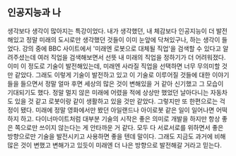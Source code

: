 ﻿인공지능과 나
------
생각보다 생각이 많아지는 특강이었다. 내가 생각했던, 내 체감보다 인공지능이 더 발전해있고
정말 미래의 도시로만 생각했던 것들이 이미 눈앞에 닥쳐있구나, 하는 생각이 들었다.
강의 중에 BBC 사이트에서 '미래엔 로봇으로 대체될 직업'을 검색할 수 있다고 알려주셨는데
여러 직업을 검색해보면서 선뜻 내 미래의 직업을 정하기가 더 어려워졌다. 
이미 이 정도로 기술이 발전해있는데, 미래엔 사라질 직업을 선택하면 너무 무의미할 것만 같았다.
그래도 이렇게 기술이 발전하고 있고 이 기술로 이루어질 것들에 대한 이야기들을 들으면서 정말 얼마 후면
세상의 많은 것이 변해있을 거 같아 신기했고 그 모습이 기대되기도 했다. 
정말 멀지 않은 미래에 어렸을 적에 상상만 했었던 날아다니는 자동차도 있을 것 같고 로봇이랑 같이 생활하고 있을 것만 같았다.
그렇지만 또 한편으로는 걱정이 됐다. 미래에 정말 영화에서만 봤던 아일랜드나 아이로봇 같은 일이 일어나면 어떡하지 하고.
다이너마이트처럼 대부분 기술의 시작은 좋은 의미로 개발을 하지만 항상 좋은 쪽으로만 쓰이지 않는다는 게 안타까운 거 같다.
모두 다 서로서로를 위하면서 좋은 방향으로만 기술을 발전시키고 사용하면 좋을 텐데 말이다.
그래도 지금도 과거에 비해 많은 것이 변했고 변해가고 있듯이 미래엔 더 나은 방향으로 발전해갈 거라고 믿는다.